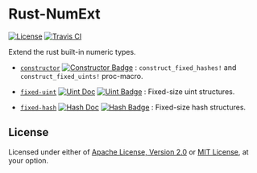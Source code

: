 # Rust-NumExt

[![License]](#license)
[![Travis CI]](https://travis-ci.com/yangby-cryptape/rust-numext)

Extend the rust built-in numeric types.

* [`constructor`] [![Constructor Badge]](https://crates.io/crates/numext-constructor) :  `construct_fixed_hashes!` and `construct_fixed_uints!` proc-macro.

* [`fixed-uint`] [![Uint Doc]](https://docs.rs/numext-fixed-uint) [![Uint Badge]](https://crates.io/crates/numext-fixed-uint) :  Fixed-size uint structures.

* [`fixed-hash`] [![Hash Doc]](https://docs.rs/numext-fixed-hash) [![Hash Badge]](https://crates.io/crates/numext-fixed-hash) :  Fixed-size hash structures.

[License]: https://img.shields.io/badge/License-Apache--2.0%20OR%20MIT-blue.svg
[Travis CI]: https://img.shields.io/travis/com/yangby-cryptape/rust-numext.svg
[Uint Doc]: https://docs.rs/numext-fixed-uint/badge.svg
[Hash Doc]: https://docs.rs/numext-fixed-hash/badge.svg
[Uint Badge]: https://img.shields.io/crates/v/numext-fixed-uint.svg
[Hash Badge]: https://img.shields.io/crates/v/numext-fixed-hash.svg
[Constructor Badge]: https://img.shields.io/crates/v/numext-constructor.svg

[`constructor`]: constructor
[`fixed-uint`]: fixed-uint
[`fixed-hash`]: fixed-hash

## License

Licensed under either of [Apache License, Version 2.0] or [MIT License], at
your option.

[Apache License, Version 2.0]: LICENSE-APACHE
[MIT License]: LICENSE-MIT
